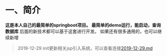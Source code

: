 # 一、简介
**这是本人自己的最简单的springboot项目。
最简单的demo运行，能启动，查询数据库**
后面的新技术都可以基于这套进行开发。
如果还有很多通用的，也可以继续新增
> 2019-12-29 init更新相关jsp引入系统，可以查看连接[2019-12-29.md](https://github.com/xinyanggit/base_spring_boot/tree/master/note "2019-12-29.md")

